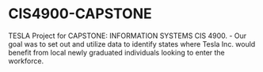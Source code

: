 # CIS4900-CAPSTONE
TESLA Project for CAPSTONE: INFORMATION SYSTEMS CIS 4900.  - Our goal was to set out and utilize data to identify states where Tesla Inc. would benefit from local newly graduated individuals looking to enter the workforce. 
